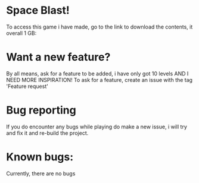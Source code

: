 # Space Blast!
 
To access this game i have made, go to the link to download the contents, it overall 1 GB:
<link here>


# Want a new feature?
By all means, ask for a feature to be added, i have only got 10 levels AND I NEED MORE INSPIRATION!
To ask for a feature, create an issue with the tag 'Feature request'

# Bug reporting
If you do encounter any bugs while playing do make a new issue, i will try and fix it and re-build the project.

# Known bugs:
Currently, there are no bugs

